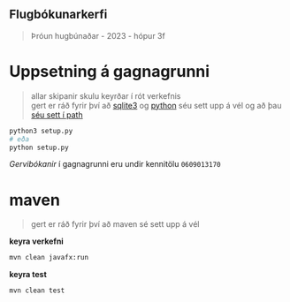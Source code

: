 ## Flugbókunarkerfi

> Þróun hugbúnaðar - 2023 - hópur 3f

# Uppsetning á gagnagrunni

> allar skipanir skulu keyrðar í rót verkefnis  
> gert er ráð fyrir því að [sqlite3](https://www.sqlite.org/download.html) og [python](https://www.python.org/) séu sett upp á vél og að þau [séu sett í path](https://www.architectryan.com/2018/03/17/add-to-the-path-on-windows-10/)

```bash
python3 setup.py
# eða
python setup.py
```

_Gervibókanir_ í gagnagrunni eru undir kennitölu `0609013170`

# maven

> gert er ráð fyrir því að maven sé sett upp á vél

**keyra verkefni**

```bash
mvn clean javafx:run
```

**keyra test**

```bash
mvn clean test
```
